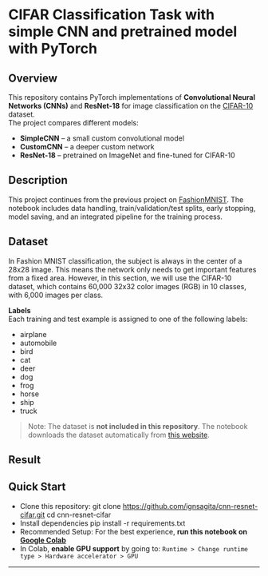 # CIFAR Classification Task with simple CNN and pretrained model with PyTorch
## Overview
This repository contains PyTorch implementations of **Convolutional Neural Networks (CNNs)** and **ResNet-18** for image classification on the [CIFAR-10](https://www.cs.toronto.edu/~kriz/cifar.html) dataset.  
The project compares different models:
- **SimpleCNN** – a small custom convolutional model  
- **CustomCNN** – a deeper custom network  
- **ResNet-18** – pretrained on ImageNet and fine-tuned for CIFAR-10  

## Description
This project continues from the previous project on [FashionMNIST](https://github.com/ignsagita/neuralnets-fashionmnist).
The notebook includes data handling, train/validation/test splits, early stopping, model saving, and an integrated pipeline for the training process.

## Dataset
In Fashion MNIST classification, the subject is always in the center of a 28x28 image. This means the network only needs to get important features from a fixed area.
However, in this section, we will use the CIFAR-10 dataset, which contains 60,000 32x32 color images (RGB) in 10 classes, with 6,000 images per class.

**Labels** <br>
Each training and test example is assigned to one of the following labels:<br>
- airplane
- automobile
- bird
- cat
- deer
- dog
- frog
- horse
- ship
- truck

> Note: The dataset is **not included in this repository**. The notebook downloads the dataset automatically from [this website](https://www.cs.toronto.edu/~kriz/cifar.html).

## Result


## Quick Start
- Clone this repository: git clone https://github.com/ignsagita/cnn-resnet-cifar.git cd cnn-resnet-cifar
- Install dependencies pip install -r requirements.txt
- Recommended Setup: For the best experience, **run this notebook on [Google Colab](https://colab.research.google.com/)** 
- In Colab, **enable GPU support** by going to: `Runtime > Change runtime type > Hardware accelerator > GPU`


---
